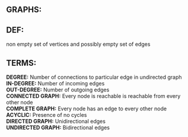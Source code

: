**GRAPHS:**
--

**DEF:**
---
non empty set of vertices and possibly empty set of edges

**TERMS:**
---
**DEGREE:** Number of connections to particular edge in undirected graph\
**IN-DEGREE:** Number of incoming edges\
**OUT-DEGREE:** Number of outgoing edges\
**CONNECTED GRAPH:** Every node is reachable is reachable from every other node\
**COMPLETE GRAPH:** Every node has an edge to every other node\
**ACYCLIC:** Presence of no cycles\
**DIRECTED GRAPH:** Unidirectional edges\
**UNDIRECTED GRAPH:** Bidirectional edges

